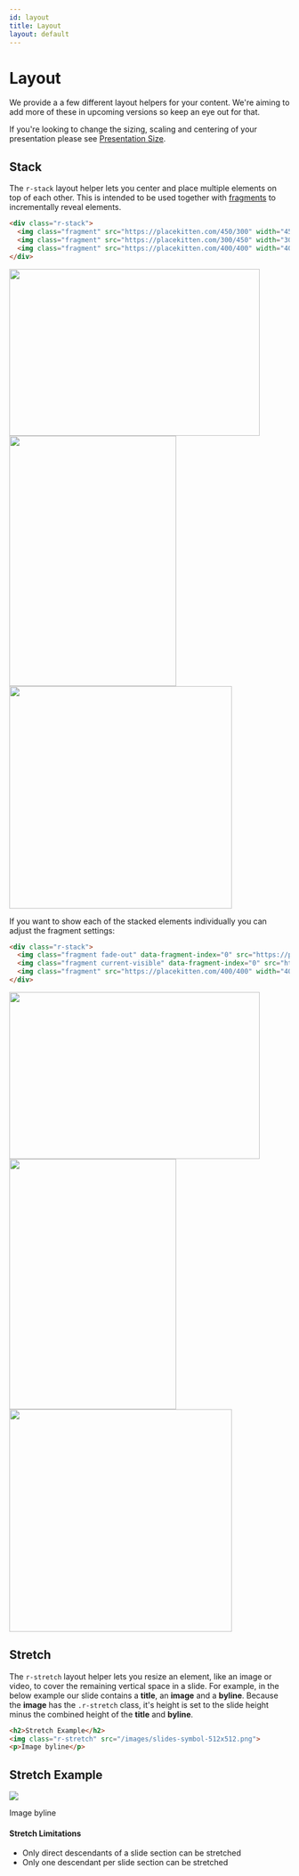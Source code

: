 ```yaml
---
id: layout
title: Layout
layout: default
---
```


# Layout

We provide a a few different layout helpers for your content. We're aiming to add more of these in upcoming versions so keep an eye out for that.

If you're looking to change the sizing, scaling and centering of your presentation please see [Presentation Size](/api/presentation-size).

## Stack

The `r-stack` layout helper lets you center and place multiple elements on top of each other. This is intended to be used together with [fragments](/content/fragmetns) to incrementally reveal elements.

```html
<div class="r-stack">
  <img class="fragment" src="https://placekitten.com/450/300" width="450" height="300">
  <img class="fragment" src="https://placekitten.com/300/450" width="300" height="450">
  <img class="fragment" src="https://placekitten.com/400/400" width="400" height="400">
</div>
```
<div class="reveal reveal-example">
  <div class="slides">
    <section>
      <div class="r-stack">
        <img class="fragment" src="https://placekitten.com/450/300" width="450" height="300">
        <img class="fragment" src="https://placekitten.com/300/450" width="300" height="450">
        <img class="fragment" src="https://placekitten.com/400/400" width="400" height="400">
      </div>
    </section>
  </div>
</div>

If you want to show each of the stacked elements individually you can adjust the fragment settings:

```html
<div class="r-stack">
  <img class="fragment fade-out" data-fragment-index="0" src="https://placekitten.com/450/300" width="450" height="300">
  <img class="fragment current-visible" data-fragment-index="0" src="https://placekitten.com/300/450" width="300" height="450">
  <img class="fragment" src="https://placekitten.com/400/400" width="400" height="400">
</div>
```
<div class="reveal reveal-example">
  <div class="slides">
    <section>
      <div class="r-stack">
        <img class="fragment fade-out" data-fragment-index="0" src="https://placekitten.com/450/300" width="450" height="300">
        <img class="fragment current-visible" data-fragment-index="0" src="https://placekitten.com/300/450" width="300" height="450">
        <img class="fragment" src="https://placekitten.com/400/400" width="400" height="400">
      </div>
    </section>
  </div>
</div>


## Stretch

The `r-stretch` layout helper lets you resize an element, like an image or video, to cover the remaining vertical space in a slide. For example, in the below example our slide contains a **title**, an **image** and a **byline**. Because the **image** has the `.r-stretch` class, it's height is set to the slide height minus the combined height of the **title** and **byline**.

```html
<h2>Stretch Example</h2>
<img class="r-stretch" src="/images/slides-symbol-512x512.png">
<p>Image byline</p>
```
<div class="reveal reveal-example">
  <div class="slides">
    <section>
      <h2>Stretch Example</h2>
      <img class="r-stretch plain" style="display: inline-block;" src="/images/slides-symbol-512x512.png">
      <p>Image byline</p>
    </section>
  </div>
</div>

#### Stretch Limitations
- Only direct descendants of a slide section can be stretched
- Only one descendant per slide section can be stretched
